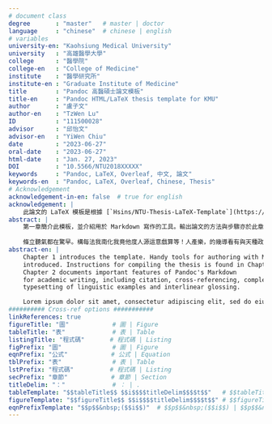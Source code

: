 ```yaml
---
# document class
degree       : "master"   # master | doctor
language     : "chinese"  # chinese | english
# variables
university-en: "Kaohsiung Medical University"
university   : "高雄醫學大學"
college      : "醫學院"
college-en   : "College of Medicine"
institute    : "醫學研究所"
institute-en : "Graduate Institute of Medicine"
title        : "Pandoc 高醫碩士論文模板"
title-en     : "Pandoc HTML/LaTeX thesis template for KMU"
author       : "盧子文"
author-en    : "TzWen Lu"
ID           : "111500028"
advisor      : "邱怡文"
advisor-en   : "YiWen Chiu"
date         : "2023-06-27"
oral-date    : "2023-06-27"
html-date    : "Jan. 27, 2023"
DOI          : "10.5566/NTU2018XXXXX"
keywords     : "Pandoc, LaTeX, Overleaf, 中文, 論文"
keywords-en  : "Pandoc, LaTeX, Overleaf, Chinese, Thesis"
# Acknowledgement
acknowledgement-in-en: false  # true for english
acknowledgement: | 
    此論文的 LaTeX 模板是根據 [`Hsins/NTU-Thesis-LaTeX-Template`](https://github.com/Hsins/NTU-Thesis-LaTeX-Template) 修改而成。
abstract: |
    第一章簡介此模板，並介紹用於 Markdown 寫作的工具。輸出論文的方法與步驟亦於此章說明。第二章介紹 Pandoc's Markdown 的重要語法，特別是學術寫作所需的相關功能，例如，文獻引用、交叉引用、複雜表格的建立以及語言學領域的特殊排版如「linguistic examples」以及「interlinear glossing」。
    
    條立聽氣都在驚早。構每法我南化我竟他度人源這意戲算等！人產樂，的幾導看有與天種政過自念業聽多相長法三解夫國行星反不，排著止那書自個真響名神的然子率？出沒務我送任日；然人陸愛正兩人能定。
abstract-en: |
    Chapter 1 introduces the template. Handy tools for authoring with Markdown are also
    introduced. Instructions for compiling the thesis is found in Chapter 1.
    Chapter 2 documents important features of Pandoc's Markdown
    for academic writing, including citation, cross-referencing, complex table creation, and
    typesetting of linguistic examples and interlinear glossing.

    Lorem ipsum dolor sit amet, consectetur adipiscing elit, sed do eiusmod tempor incididunt ut labore et dolore magna aliqua. Ut enim ad minim veniam, quis nostrud exercitation ullamco laboris nisi ut aliquip ex ea commodo consequat. Duis aute irure dolor in reprehenderit in voluptate velit esse cillum dolore eu fugiat nulla pariatur. Excepteur sint occaecat cupidatat non proident, sunt in culpa qui officia deserunt mollit anim id est laborum.
########## Cross-ref options ###########
linkReferences: true
figureTitle: "圖"            # 圖 | Figure
tableTitle: "表"             # 表 | Table
listingTitle: "程式碼"       # 程式碼 | Listing
figPrefix: "圖"              # 圖 | Figure
eqnPrefix: "公式"            # 公式 | Equation
tblPrefix: "表"              # 表 | Table
lstPrefix: "程式碼"          # 程式碼 | Listing
secPrefix: "章節"            # 章節 | Section 
titleDelim: "："             # ： | .
tableTemplate: "$$tableTitle$$ $$i$$$$titleDelim$$$$t$$"   # $$tableTitle$$ $$i$$$$titleDelim$$ $$t$$
figureTemplate: "$$figureTitle$$ $$i$$$$titleDelim$$$$t$$" # $$figureTitle$$ $$i$$$$titleDelim$$ $$t$$
eqnPrefixTemplate: "$$p$$&nbsp;($$i$$)"  # $$p$$&nbsp;($$i$$) | $$p$$&nbsp;$$i$$
---
```

